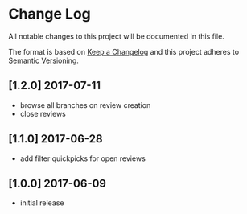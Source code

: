 # Change Log
All notable changes to this project will be documented in this file.

The format is based on [Keep a Changelog](http://keepachangelog.com/)
and this project adheres to [Semantic Versioning](http://semver.org/).

## [1.2.0] 2017-07-11
- browse all branches on review creation
- close reviews

## [1.1.0] 2017-06-28
- add filter quickpicks for open reviews

## [1.0.0] 2017-06-09
- initial release